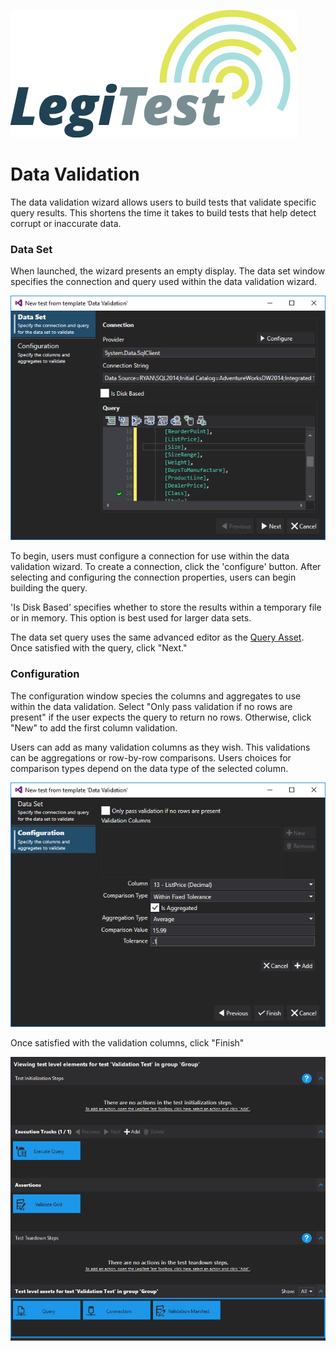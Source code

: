 ﻿![](images/_LegiTestBanner.png)

# Data Validation



The data validation wizard allows users to build tests that validate specific query results. This shortens the time it takes to build tests that help detect corrupt or inaccurate data.



### Data Set

When launched, the wizard presents an empty display. The data set window specifies the connection and query used within the data validation wizard.

![![](images/DataValidation.png)](images/DataValidationDataSet.png)





To begin, users must configure a connection for use within the data validation wizard. To create a connection, click the 'configure' button. After selecting and configuring the connection properties, users can begin building the query.



'Is Disk Based' specifies whether to store the results within a temporary file or in memory. This option is best used for larger data sets.

The data set query uses the same advanced editor as the [Query Asset](QueryAsset.md). Once satisfied with the query, click "Next."



### Configuration

The configuration window species the columns and aggregates to use within the data validation. Select "Only pass validation if no rows are present" if the user expects the query to return no rows. Otherwise, click "New" to add the first column validation.



Users can add as many validation columns as they wish. This validations can be aggregations or row-by-row comparisons. Users choices for comparison types depend on the data type of the selected column.

![](images/DataValidationConfiguration.png)





Once satisfied with the validation columns, click "Finish"

![](images/DataValidation.png)


